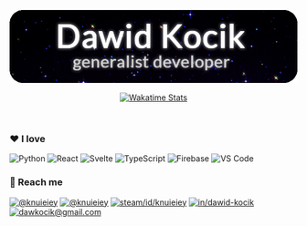 <!-- GIF made by Lemat Works - https://lematworks.tumblr.com/post/160457529982/produced-by-lemat-works-twinkle-night3-15-17 -->
<p align="center"><img src="./dawkocik.gif" alt="Dawid Kocik - generalist developer & GNOME lover"/></p>

<!-- wakatime stats -->
<p align="center"><a href="https://wakatime.com/@dawkocik" target="_blank"><img src="https://github-readme-stats.vercel.app/api/wakatime?username=dawkocik&theme=dark&layout=compact&hide_border=true" alt="Wakatime Stats"/></a></p>
<br/>

### :heart: I love
![Python](https://img.shields.io/badge/-Python-3776AB?logo=python&logoColor=fff)
![React](https://img.shields.io/badge/-React-55BFDB?logo=react&logoColor=fff)
![Svelte](https://img.shields.io/badge/-Svelte-aa1e1e?logo=svelte&logoColor=fff)
![TypeScript](https://img.shields.io/badge/-TypeScript-007ACC?logo=TypeScript&logoColor=fff)
![Firebase](https://img.shields.io/badge/-Firebase-FFA000?logo=firebase&logoColor=fff)
![VS Code](https://img.shields.io/badge/-VS_Code-007ACC?logo=Visual-Studio-Code&logoColor=fff)


### :speech_balloon: Reach me
[![@knuieiey](https://img.shields.io/badge/-kn%234000-7289DA?logo=Discord&logoColor=fff)](https://discord.com/channels/@me/666598453916467211)
[![@knuieiey](https://img.shields.io/badge/-@knuieiey-26A5E4?logo=Telegram&logoColor=fff)](https://web.telegram.org/#/im?p=@knuieiey)
[![steam/id/knuieiey](https://img.shields.io/badge/-knuieiey-000000?logo=Steam&logoColor=fff)](https://steamcommunity.com/id/knuieiey)
[![in/dawid-kocik](https://img.shields.io/badge/-dawid%2D%2Dkocik-0A66C2?logo=LinkedIn&logoColor=fff)](https://www.linkedin.com/in/dawid-kocik/)
[![dawkocik@gmail.com](https://img.shields.io/badge/-dawkocik@gmail.com-C8202B?logo=Mail.ru&logoColor=fff)](mailto://dawkocik@gmail.com)

<!-- resources used:
https://shields.io/
https://github.com/novatorem/novatorem
https://simpleicons.org/
https://github.com/anuraghazra/github-readme-stats
for special characters in shields.io names: https://cachefly.zendesk.com/hc/en-us/articles/215068626-How-to-format-URLs-that-have-special-characters-in-the-filename
custom shields.io icon: https://stackoverflow.com/a/41472017
happy readme making! -->
